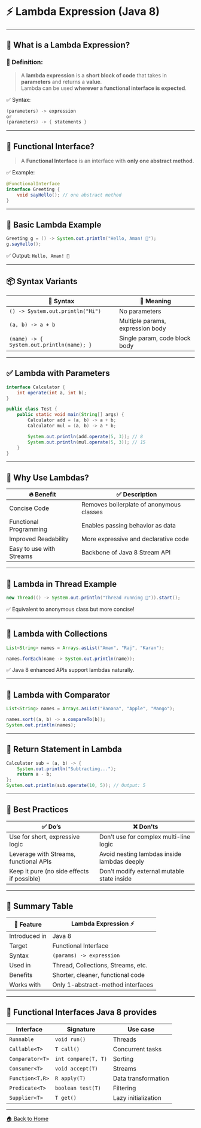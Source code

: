 # ⚡ Lambda Expression (Java 8)

---

## 🧠 What is a Lambda Expression?

### 📌 Definition:

> A **lambda expression** is a **short block of code** that takes in **parameters** and returns a **value**.  
> Lambda can be used **wherever a functional interface is expected**.

✅ Syntax:

```java
(parameters) -> expression
or
(parameters) -> { statements }
```

---

## 🎯 Functional Interface?

> A **Functional Interface** is an interface with **only one abstract method**.

✅ Example:

```java
@FunctionalInterface
interface Greeting {
    void sayHello(); // one abstract method
}
```

---

## 🧪 Basic Lambda Example

```java
Greeting g = () -> System.out.println("Hello, Aman! 👋");
g.sayHello();
```

✅ Output: `Hello, Aman! 👋`

---

## 📦 Syntax Variants

| 🧪 Syntax                                 | 💬 Meaning                       |
| ----------------------------------------- | -------------------------------- |
| `() -> System.out.println("Hi")`          | No parameters                    |
| `(a, b) -> a + b`                         | Multiple params, expression body |
| `(name) -> { System.out.println(name); }` | Single param, code block body    |

---

## ✅ Lambda with Parameters

```java
interface Calculator {
    int operate(int a, int b);
}

public class Test {
    public static void main(String[] args) {
        Calculator add = (a, b) -> a + b;
        Calculator mul = (a, b) -> a * b;

        System.out.println(add.operate(5, 3)); // 8
        System.out.println(mul.operate(5, 3)); // 15
    }
}
```

---

## 🧠 Why Use Lambdas?

| 🔥 Benefit               | ✅ Description                            |
| ------------------------ | ---------------------------------------- |
| Concise Code             | Removes boilerplate of anonymous classes |
| Functional Programming   | Enables passing behavior as data         |
| Improved Readability     | More expressive and declarative code     |
| Easy to use with Streams | Backbone of Java 8 Stream API            |

---

## 🧪 Lambda in Thread Example

```java
new Thread(() -> System.out.println("Thread running 🧵")).start();
```

✅ Equivalent to anonymous class but more concise!

---

## 🧪 Lambda with Collections

```java
List<String> names = Arrays.asList("Aman", "Raj", "Karan");

names.forEach(name -> System.out.println(name));
```

✅ Java 8 enhanced APIs support lambdas naturally.

---

## 🧪 Lambda with Comparator

```java
List<String> names = Arrays.asList("Banana", "Apple", "Mango");

names.sort((a, b) -> a.compareTo(b));
System.out.println(names);
```

---

## 🧪 Return Statement in Lambda

```java
Calculator sub = (a, b) -> {
    System.out.println("Subtracting...");
    return a - b;
};
System.out.println(sub.operate(10, 5)); // Output: 5
```

---

## 🧼 Best Practices

| ✅ Do’s                                     | ❌ Don’ts                                    |
| ------------------------------------------ | ------------------------------------------- |
| Use for short, expressive logic            | Don’t use for complex multi-line logic      |
| Leverage with Streams, functional APIs     | Avoid nesting lambdas inside lambdas deeply |
| Keep it pure (no side effects if possible) | Don’t modify external mutable state inside  |

---

## 🏁 Summary Table

| 📌 Feature    | Lambda Expression ⚡                |
| ------------- | ---------------------------------- |
| Introduced in | Java 8                             |
| Target        | Functional Interface               |
| Syntax        | `(params) -> expression`           |
| Used in       | Thread, Collections, Streams, etc. |
| Benefits      | Shorter, cleaner, functional code  |
| Works with    | Only 1-abstract-method interfaces  |

---

## 🧪 Functional Interfaces Java 8 provides

| Interface       | Signature           | Use case            |
| --------------- | ------------------- | ------------------- |
| `Runnable`      | `void run()`        | Threads             |
| `Callable<T>`   | `T call()`          | Concurrent tasks    |
| `Comparator<T>` | `int compare(T, T)` | Sorting             |
| `Consumer<T>`   | `void accept(T)`    | Streams             |
| `Function<T,R>` | `R apply(T)`        | Data transformation |
| `Predicate<T>`  | `boolean test(T)`   | Filtering           |
| `Supplier<T>`   | `T get()`           | Lazy initialization |

---

[🏠 Back to Home](../../README.md)